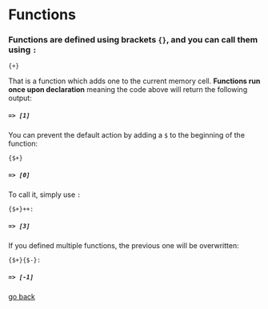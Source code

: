 # Functions

### Functions are defined using brackets `{}`, and you can call them using `:`

```
{+}
```

That is a function which adds one to the current memory cell. **Functions run once upon declaration** meaning the code above will return the following output:

##### `=> [1]`

You can prevent the default action by adding a `$` to the beginning of the function:

```
{$+}
```
##### `=> [0]`

To call it, simply use `:`

```
{$+}++:
```
##### `=> [3]`

If you defined multiple functions, the previous one will be overwritten:

```
{$+}{$-}:
```
##### `=> [-1]`

[go back](https://repl.it/@realTronsi/BrainF#Documentation/_README.md)